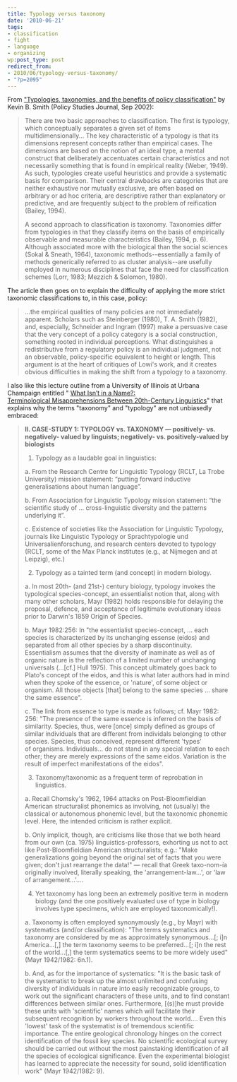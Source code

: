 ```yaml
---
title: Typology versus taxonomy
date: '2010-06-21'
tags:
- classification
- fight
- language
- organizing
wp:post_type: post
redirect_from:
- 2010/06/typology-versus-taxonomy/
- "?p=2095"
---
```


From ["Typologies, taxonomies, and the benefits of policy classification"](http://goliath.ecnext.com/coms2/gi_0199-2746294/Typologies-taxonomies-and-the-benefits.html) by Kevin B. Smith (Policy Studies Journal, Sep 2002):

> There are two basic approaches to classification. The first is typology, which conceptually separates a given set of items multidimensionally... The key characteristic of a typology is that its dimensions represent concepts rather than empirical cases. The dimensions are based on the notion of an ideal type, a mental construct that deliberately accentuates certain characteristics and not necessarily something that is found in empirical reality (Weber, 1949). As such, typologies create useful heuristics and provide a systematic basis for comparison. Their central drawbacks are categories that are neither exhaustive nor mutually exclusive, are often based on arbitrary or ad hoc criteria, are descriptive rather than explanatory or predictive, and are frequently subject to the problem of reification (Bailey, 1994).
>
> A second approach to classification is taxonomy. Taxonomies differ from typologies in that they classify items on the basis of empirically observable and measurable characteristics (Bailey, 1994, p. 6). Although associated more with the biological than the social sciences (Sokal & Sneath, 1964), taxonomic methods--essentially a family of methods generically referred to as cluster analysis--are usefully employed in numerous disciplines that face the need for classification schemes (Lorr, 1983; Mezzich & Solomon, 1980).

The article then goes on to explain the difficulty of applying the more strict taxonomic classifications to, in this case, policy:

> ...the empirical qualities of many policies are not immediately apparent. Scholars such as Steinberger (1980), T. A. Smith (1982), and, especially, Schneider and Ingram (1997) make a persuasive case that the very concept of a policy category is a social construction, something rooted in individual perceptions. What distinguishes a redistributive from a regulatory policy is an individual judgment, not an observable, policy-specific equivalent to height or length. This argument is at the heart of critiques of Lowi's work, and it creates obvious difficulties in making the shift from a typology to a taxonomy.

I also like this lecture outline from a University of Illinois at Urbana Champaign entitled " [What Isn’t in a Name?: Terminological Misapprehensions Between 20th-Century Linguistics](http://docs.google.com/viewer?a=v&q=cache:cRSelqArc0MJ:www.ling.ohio-state.edu/~bjoseph//JosephEtAlBioLingHdouts/ICHoLSBioLingHandout.pdf+difference+between+typology+and+taxonomy&hl=en&gl=us&pid=bl&srcid=ADGEESiIO19sMzHVS3VQZC7rFr0AQfHkHM9Ghg3mkGLN3kUeNvg1S-DBiJlPPYSGLn_-EPxR4jhL2ZC-WlyJtV7CPb1XJf5EZpkrHMvHSM1Xr6mEga-SZ-wGYnpIvg-eZQgNglnspHzW&sig=AHIEtbT9JWVCmAMkVnZoY_eJ8BS65kU4GA)" that explains why the terms "taxonomy" and "typology" are not unbiasedly embraced:

> **II. CASE-STUDY 1: TYPOLOGY vs. TAXONOMY — positively- vs. negatively- valued by linguists; negatively- vs. positively-valued by biologists**
>
> 1. Typology as a laudable goal in linguistics:
>
>   a. From the Research Centre for Linguistic Typology (RCLT, La Trobe University) mission statement: “putting forward inductive generalisations about human language”.
>
>   b. From Association for Linguistic Typology mission statement: “the scientific study of … cross-linguistic diversity and the patterns underlying it”.
>
>   c. Existence of societies like the Association for Linguistic Typology, journals like Linguistic Typology or Sprachtypologie und Universalienforschung, and research centers devoted to typology (RCLT, some of the Max Planck institutes (e.g., at Nijmegen and at Leipzig), etc.)
>
> 2. Typology as a tainted term (and concept) in modern biology.
>
>   a. In most 20th- (and 21st-) century biology, typology invokes the typological species-concept, an essentialist notion that, along with many other scholars, Mayr (1982) holds responsible for delaying the proposal, defence, and acceptance of legitimate evolutionary ideas prior to Darwin's 1859 Origin of Species.
>
>   b. Mayr 1982:256: In "the essentialist species-concept, ... each species is characterized by its unchanging essense (eidos) and separated from all other species by a sharp discontinuity. Essentialism assumes that the diversity of inaminate as well as of organic nature is the reflection of a limited number of unchanging universals (...[cf.] Hull 1975). This concept ultimately goes back to Plato's concept of the eidos, and this is what later authors had in mind when they spoke of the essence, or 'nature', of some object or organism. All those objects [that] belong to the same species ... share the same essence".
>
>   c. The link from essence to type is made as follows; cf. Mayr 1982: 256: "The presence of the same essence is inferred on the basis of similarity. Species, thus, were [once] simply defined as groups of similar individuals that are different from individals belonging to other species. Species, thus conceived, represent different 'types' of organisms. Individuals... do not stand in any special relation to each other; they are merely expressions of the same eidos. Variation is the result of imperfect manifestations of the eidos".
>
> 3. Taxonomy/taxonomic as a frequent term of reprobation in linguistics.
>
>   a. Recall Chomsky's 1962, 1964 attacks on Post-Bloomfieldian American structuralist phonemics as involving, not (usually) the classical or autonomous phonemic level, but the taxonomic phonemic level. Here, the intended criticism is rather explicit.
>
>   b. Only implicit, though, are criticisms like those that we both heard from our own (ca. 1975) linguistics-professors, exhorting us not to act like Post-Bloomfieldian American structuralists; e.g.: "Make generalizations going beyond the original set of facts that you were given; don't just rearrange the data!" — recall that Greek taxo-nom-ía originally involved, literally speaking, the 'arrangement-law…', or 'law of arrangement...'....
>
> 4. Yet taxonomy has long been an extremely positive term in modern biology (and the one positively evaluated use of type in biology involves type specimens, which are employed taxonomically!).
>
>   a. Taxonomy is often employed synonymously (e.g., by Mayr) with systematics (and/or classification): "The terms systematics and taxonomy are considered by me as approximately synonymous...[; i]n America...[,] the term taxonomy seems to be preferred...[; i]n the rest of the world...[,] the term systematics seems to be more widely used" (Mayr 1942/1982: 6n.1).
>
>   b. And, as for the importance of systematics: "It is the basic task of the systematist to break up the almost unlimited and confusing diversity of individuals in nature into easily recognizable groups, to work out the significant characters of these units, and to find constant differences between similar ones. Furthermore, [(s)]he must provide these units with 'scientific' names which will facilitate their subsequent recognition by workers throughout the world.... Even this 'lowest' task of the systematist is of tremendous scientific importance. The entire geological chronology hinges on the correct identification of the fossil key species. No scientific ecological survey should be carried out without the most painstaking identification of all the species of ecological significance. Even the experimental biologist has learned to appreciate the necessity for sound, solid identification work" (Mayr 1942/1982: 9).
